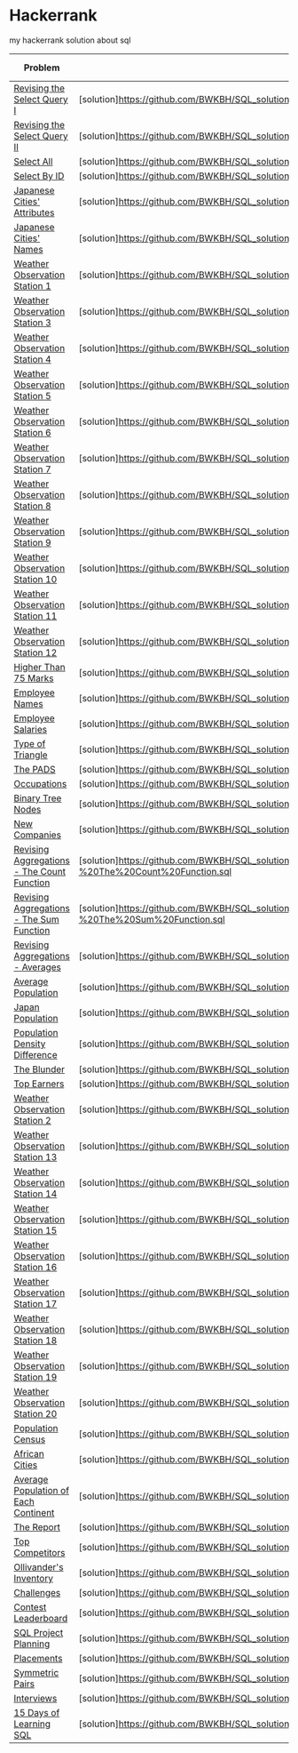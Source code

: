 # Hackerrank
my hackerrank solution about sql

| Problem | Solution | Difficulty | Submission Date |
|----------|----------|------------|-----------------|
| [Revising the Select Query I](https://www.hackerrank.com/challenges/revising-the-select-query/problem) | [solution]https://github.com/BWKBH/SQL_solution/blob/main/hacker_rank_sql/hackkerank_sql_Revising%20the%20Select%20Query%20I.sql | Easy |
| [Revising the Select Query II](https://www.hackerrank.com/challenges/revising-the-select-query-2/problem) | [solution]https://github.com/BWKBH/SQL_solution/blob/main/hacker_rank_sql/hackkerank_sql_Revising%20the%20Select%20Query%20II.sql | Easy |
| [Select All](https://www.hackerrank.com/challenges/select-all-sql/problem) | [solution]https://github.com/BWKBH/SQL_solution/blob/main/hacker_rank_sql/hackkerank_sql_Select%20All.sql | Easy |
| [Select By ID](https://www.hackerrank.com/challenges/select-by-id/problem) | [solution]https://github.com/BWKBH/SQL_solution/blob/main/hacker_rank_sql/hackkerank_sql_Select%20By%20ID.sql | Easy |
| [Japanese Cities' Attributes](https://www.hackerrank.com/challenges/japanese-cities-attributes/problem) | [solution]https://github.com/BWKBH/SQL_solution/blob/main/hacker_rank_sql/hackkerank_sql_Japanese%20Cities'%20Attributes.sql | Easy |
| [Japanese Cities' Names](https://www.hackerrank.com/challenges/japanese-cities-name/problem) | [solution]https://github.com/BWKBH/SQL_solution/blob/main/hacker_rank_sql/hackkerank_sql_Japanese%20Cities'%20Names.sql | Easy |
| [Weather Observation Station 1](https://www.hackerrank.com/challenges/weather-observation-station-1/problem) | [solution]https://github.com/BWKBH/SQL_solution/blob/main/hacker_rank_sql/hackkerank_sql_Weather%20Observation%20Station%201.sql | Easy |
| [Weather Observation Station 3](https://www.hackerrank.com/challenges/weather-observation-station-3/problem) | [solution]https://github.com/BWKBH/SQL_solution/blob/main/hacker_rank_sql/hackkerank_sql_Weather%20Observation%20Station%203.sql | Easy |
| [Weather Observation Station 4](https://www.hackerrank.com/challenges/weather-observation-station-4/problem) | [solution]https://github.com/BWKBH/SQL_solution/blob/main/hacker_rank_sql/hackkerank_sql_Weather%20Observation%20Station%204.sql | Easy |
| [Weather Observation Station 5](https://www.hackerrank.com/challenges/weather-observation-station-5/problem) | [solution]https://github.com/BWKBH/SQL_solution/blob/main/hacker_rank_sql/hackkerank_sql_Weather%20Observation%20Station%205.sql | Easy |
| [Weather Observation Station 6](https://www.hackerrank.com/challenges/weather-observation-station-6/problem) | [solution]https://github.com/BWKBH/SQL_solution/blob/main/hacker_rank_sql/hackkerank_sql_Weather%20Observation%20Station%206.sql | Easy |
| [Weather Observation Station 7](https://www.hackerrank.com/challenges/weather-observation-station-7/problem) | [solution]https://github.com/BWKBH/SQL_solution/blob/main/hacker_rank_sql/hackkerank_sql_Weather%20Observation%20Station%207.sql | Easy |
| [Weather Observation Station 8](https://www.hackerrank.com/challenges/weather-observation-station-8/problem) | [solution]https://github.com/BWKBH/SQL_solution/blob/main/hacker_rank_sql/hackkerank_sql_Weather%20Observation%20Station%208.sql | Easy |
| [Weather Observation Station 9](https://www.hackerrank.com/challenges/weather-observation-station-9/problem) | [solution]https://github.com/BWKBH/SQL_solution/blob/main/hacker_rank_sql/hackkerank_sql_Weather%20Observation%20Station%209.sql | Easy |
| [Weather Observation Station 10](https://www.hackerrank.com/challenges/weather-observation-station-10/problem) | [solution]https://github.com/BWKBH/SQL_solution/blob/main/hacker_rank_sql/hackkerank_sql_Weather%20Observation%20Station%2010.sql | Easy |
| [Weather Observation Station 11](https://www.hackerrank.com/challenges/weather-observation-station-11/problem) | [solution]https://github.com/BWKBH/SQL_solution/blob/main/hacker_rank_sql/hackkerank_sql_Weather%20Observation%20Station%2011.sql | Easy |
| [Weather Observation Station 12](https://www.hackerrank.com/challenges/weather-observation-station-12/problem) | [solution]https://github.com/BWKBH/SQL_solution/blob/main/hacker_rank_sql/hackkerank_sql_Weather%20Observation%20Station%2012.sql | Easy |
| [Higher Than 75 Marks](https://www.hackerrank.com/challenges/more-than-75-marks/problem) | [solution]https://github.com/BWKBH/SQL_solution/blob/main/hacker_rank_sql/hackkerank_sql_Higher%20Than%2075%20Marks.sql | Easy |
| [Employee Names](https://www.hackerrank.com/challenges/name-of-employees/problem) | [solution]https://github.com/BWKBH/SQL_solution/blob/main/hacker_rank_sql/hackkerank_sql_Employee%20Names.sql | Easy |
| [Employee Salaries](https://www.hackerrank.com/challenges/salary-of-employees/problem) | [solution]https://github.com/BWKBH/SQL_solution/blob/main/hacker_rank_sql/hackkerank_sql_Employee%20Salaries.sql | Easy |
| [Type of Triangle](https://www.hackerrank.com/challenges/what-type-of-triangle/problem) | [solution]https://github.com/BWKBH/SQL_solution/blob/main/hacker_rank_sql/hackkerank_sql_Type%20of%20Triangle.sql | Easy |
| [The PADS](https://www.hackerrank.com/challenges/the-pads/problem) | [solution]https://github.com/BWKBH/SQL_solution/blob/main/hacker_rank_sql/hackkerank_sql_The%20PADS.sql | Medium |
| [Occupations](https://www.hackerrank.com/challenges/occupations/problem) | [solution]https://github.com/BWKBH/SQL_solution/blob/main/hacker_rank_sql/hackkerank_sql_Occupations.sql | Medium |
| [Binary Tree Nodes](https://www.hackerrank.com/challenges/binary-search-tree-1/problem) | [solution]https://github.com/BWKBH/SQL_solution/blob/main/hacker_rank_sql/hackkerank_sql_Binary%20Tree%20Nodes.sql | Medium |
| [New Companies](https://www.hackerrank.com/challenges/the-company/problem) | [solution]https://github.com/BWKBH/SQL_solution/blob/main/hacker_rank_sql/hackkerank_sql_New%20Companies.sql | Medium |
| [Revising Aggregations - The Count Function](https://www.hackerrank.com/challenges/revising-aggregations-the-count-function/problem) | [solution]https://github.com/BWKBH/SQL_solution/blob/main/hacker_rank_sql/hackkerank_sql_Revising%20Aggregations%20-%20The%20Count%20Function.sql | Easy |
| [Revising Aggregations - The Sum Function](https://www.hackerrank.com/challenges/revising-aggregations-sum/problem) | [solution]https://github.com/BWKBH/SQL_solution/blob/main/hacker_rank_sql/hackkerank_sql_Revising%20Aggregations%20-%20The%20Sum%20Function.sql | Easy |
| [Revising Aggregations - Averages](https://www.hackerrank.com/challenges/revising-aggregations-the-average-function/problem) | [solution]https://github.com/BWKBH/SQL_solution/blob/main/hacker_rank_sql/hackkerank_sql_Revising%20Aggregations%20-%20Averages.sql | Easy |
| [Average Population](https://www.hackerrank.com/challenges/average-population/problem) | [solution]https://github.com/BWKBH/SQL_solution/blob/main/hacker_rank_sql/hackkerank_sql_Average%20Population.sql | Easy |
| [Japan Population](https://www.hackerrank.com/challenges/japan-population/problem) | [solution]https://github.com/BWKBH/SQL_solution/blob/main/hacker_rank_sql/hackkerank_sql_Japan%20Population.sql | Easy |
| [Population Density Difference](https://www.hackerrank.com/challenges/population-density-difference/problem) | [solution]https://github.com/BWKBH/SQL_solution/blob/main/hacker_rank_sql/hackkerank_sql_Population%20Density%20Difference.sql | Easy |
| [The Blunder](https://www.hackerrank.com/challenges/the-blunder/problem) | [solution]https://github.com/BWKBH/SQL_solution/blob/main/hacker_rank_sql/hackkerank_sql_The%20Blunder.sql | Easy |
| [Top Earners](https://www.hackerrank.com/challenges/earnings-of-employees/problem) | [solution]https://github.com/BWKBH/SQL_solution/blob/main/hacker_rank_sql/hackkerank_sql_Top%20Earners.sql | Easy |
| [Weather Observation Station 2](https://www.hackerrank.com/challenges/weather-observation-station-2/problem) | [solution]https://github.com/BWKBH/SQL_solution/blob/main/hacker_rank_sql/hackkerank_sql_Weather%20Observation%20Station%202.sql | Easy |
| [Weather Observation Station 13](https://www.hackerrank.com/challenges/weather-observation-station-13/problem) | [solution]https://github.com/BWKBH/SQL_solution/blob/main/hacker_rank_sql/hackkerank_sql_Weather%20Observation%20Station%2013.sql | Easy |
| [Weather Observation Station 14](https://www.hackerrank.com/challenges/weather-observation-station-14/problem) | [solution]https://github.com/BWKBH/SQL_solution/blob/main/hacker_rank_sql/hackkerank_sql_Weather%20Observation%20Station%2014.sql | Easy |
| [Weather Observation Station 15](https://www.hackerrank.com/challenges/weather-observation-station-15/problem) | [solution]https://github.com/BWKBH/SQL_solution/blob/main/hacker_rank_sql/hackkerank_sql_Weather%20Observation%20Station%2015.sql | Easy |
| [Weather Observation Station 16](https://www.hackerrank.com/challenges/weather-observation-station-16/problem) | [solution]https://github.com/BWKBH/SQL_solution/blob/main/hacker_rank_sql/hackkerank_sql_Weather%20Observation%20Station%2016.sql | Easy |
| [Weather Observation Station 17](https://www.hackerrank.com/challenges/weather-observation-station-17/problem) | [solution]https://github.com/BWKBH/SQL_solution/blob/main/hacker_rank_sql/hackkerank_sql_Weather%20Observation%20Station%2017.sql | Easy |
| [Weather Observation Station 18](https://www.hackerrank.com/challenges/weather-observation-station-18/problem) | [solution]https://github.com/BWKBH/SQL_solution/blob/main/hacker_rank_sql/hackkerank_sql_Weather%20Observation%20Station%2018.sql | Medium |
| [Weather Observation Station 19](https://www.hackerrank.com/challenges/weather-observation-station-19/problem) | [solution]https://github.com/BWKBH/SQL_solution/blob/main/hacker_rank_sql/hackkerank_sql_Weather%20Observation%20Station%2019.sql | Medium |
| [Weather Observation Station 20](https://www.hackerrank.com/challenges/weather-observation-station-20/problem) | [solution]https://github.com/BWKBH/SQL_solution/blob/main/hacker_rank_sql/hackkerank_sql_Weather%20Observation%20Station%2020.sql | Medium |
| [Population Census ](https://www.hackerrank.com/challenges/asian-population/problem) | [solution]https://github.com/BWKBH/SQL_solution/blob/main/hacker_rank_sql/hackkerank_sql_Population%20Census.sql | Easy |
| [African Cities](https://www.hackerrank.com/challenges/african-cities/problem) | [solution]https://github.com/BWKBH/SQL_solution/blob/main/hacker_rank_sql/hackkerank_sql_African%20Cities.sql | Easy |
| [Average Population of Each Continent](https://www.hackerrank.com/challenges/average-population-of-each-continent/problem) | [solution]https://github.com/BWKBH/SQL_solution/blob/main/hacker_rank_sql/hackkerank_sql_Average%20Population%20of%20Each%20Continent.sql | Easy |
| [The Report](https://www.hackerrank.com/challenges/the-report/problem) | [solution]https://github.com/BWKBH/SQL_solution/blob/main/hacker_rank_sql/hackkerank_sql_The%20Report.sql | Medium |
| [Top Competitors](https://www.hackerrank.com/challenges/full-score/problem) | [solution]https://github.com/BWKBH/SQL_solution/blob/main/hacker_rank_sql/hackkerank_sql_Top%20Competitors.sql | Medium |
| [Ollivander's Inventory](https://www.hackerrank.com/challenges/harry-potter-and-wands/problem) | [solution]https://github.com/BWKBH/SQL_solution/blob/main/hacker_rank_sql/hackkerank_sql_Ollivander's%20Inventory.sql | Medium |
| [Challenges](https://www.hackerrank.com/challenges/challenges/problem) | [solution]https://github.com/BWKBH/SQL_solution/blob/main/hacker_rank_sql/hackkerank_sql_Challenges.sql | Medium |
| [Contest Leaderboard](https://www.hackerrank.com/challenges/contest-leaderboard/problem) | [solution]https://github.com/BWKBH/SQL_solution/blob/main/hacker_rank_sql/hackkerank_sql_Contest%20Leaderboard.sql | Medium |
| [SQL Project Planning](https://www.hackerrank.com/challenges/sql-projects/problem) | [solution]https://github.com/BWKBH/SQL_solution/blob/main/hacker_rank_sql/hackkerank_sql_SQL%20Project%20Planning.sql | Medium |
| [Placements](https://www.hackerrank.com/challenges/placements/problem) | [solution]https://github.com/BWKBH/SQL_solution/blob/main/hacker_rank_sql/hackkerank_sql_Placements.sql | Medium |
| [Symmetric Pairs](https://www.hackerrank.com/challenges/symmetric-pairs/problem) | [solution]https://github.com/BWKBH/SQL_solution/blob/main/hacker_rank_sql/hackkerank_sql_Symmetric%20Pairs.sql | Medium |
| [Interviews](https://www.hackerrank.com/challenges/interviews/problem) | [solution]https://github.com/BWKBH/SQL_solution/blob/main/hacker_rank_sql/hackkerank_sql_Interviews.sql | Hard |
| [15 Days of Learning SQL](https://www.hackerrank.com/challenges/15-days-of-learning-sql/problem) | [solution]https://github.com/BWKBH/SQL_solution/blob/main/hacker_rank_sql/hackkerank_sql_15%20Days%20of%20Learning%20SQL.sql | Hard |
